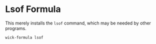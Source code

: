 Lsof Formula
============

This merely installs the `lsof` command, which may be needed by other programs.

    wick-formula lsof
